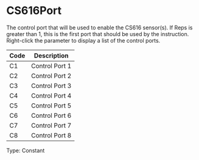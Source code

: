 # CS616Port

The control port that will be used to enable the CS616 sensor(s). If Reps is greater than 1, this is the first port that should be used by the instruction. Right-click the parameter to display a list of the control ports.

| Code | Description    |
| ---- | -------------- |
| C1   | Control Port 1 |
| C2   | Control Port 2 |
| C3   | Control Port 3 |
| C4   | Control Port 4 |
| C5   | Control Port 5 |
| C6   | Control Port 6 |
| C7   | Control Port 7 |
| C8   | Control Port 8 |

Type: Constant
